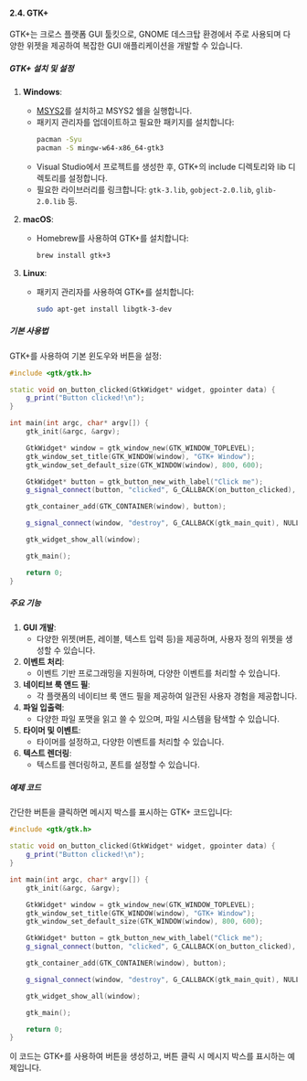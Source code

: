 #### 2.4. GTK+

GTK+는 크로스 플랫폼 GUI 툴킷으로, GNOME 데스크탑 환경에서 주로 사용되며 다양한 위젯을 제공하여 복잡한 GUI 애플리케이션을 개발할 수 있습니다.

##### GTK+ 설치 및 설정

1. **Windows**:
   - [MSYS2](https://www.msys2.org/)를 설치하고 MSYS2 쉘을 실행합니다.
   - 패키지 관리자를 업데이트하고 필요한 패키지를 설치합니다:
     ```bash
     pacman -Syu
     pacman -S mingw-w64-x86_64-gtk3
     ```
   - Visual Studio에서 프로젝트를 생성한 후, GTK+의 include 디렉토리와 lib 디렉토리를 설정합니다.
   - 필요한 라이브러리를 링크합니다: `gtk-3.lib`, `gobject-2.0.lib`, `glib-2.0.lib` 등.

2. **macOS**:
   - Homebrew를 사용하여 GTK+를 설치합니다:
     ```bash
     brew install gtk+3
     ```

3. **Linux**:
   - 패키지 관리자를 사용하여 GTK+를 설치합니다:
     ```bash
     sudo apt-get install libgtk-3-dev
     ```

##### 기본 사용법

GTK+를 사용하여 기본 윈도우와 버튼을 설정:

```cpp
#include <gtk/gtk.h>

static void on_button_clicked(GtkWidget* widget, gpointer data) {
    g_print("Button clicked!\n");
}

int main(int argc, char* argv[]) {
    gtk_init(&argc, &argv);

    GtkWidget* window = gtk_window_new(GTK_WINDOW_TOPLEVEL);
    gtk_window_set_title(GTK_WINDOW(window), "GTK+ Window");
    gtk_window_set_default_size(GTK_WINDOW(window), 800, 600);

    GtkWidget* button = gtk_button_new_with_label("Click me");
    g_signal_connect(button, "clicked", G_CALLBACK(on_button_clicked), NULL);

    gtk_container_add(GTK_CONTAINER(window), button);

    g_signal_connect(window, "destroy", G_CALLBACK(gtk_main_quit), NULL);

    gtk_widget_show_all(window);

    gtk_main();

    return 0;
}
```

##### 주요 기능

1. **GUI 개발**:
   - 다양한 위젯(버튼, 레이블, 텍스트 입력 등)을 제공하며, 사용자 정의 위젯을 생성할 수 있습니다.
2. **이벤트 처리**:
   - 이벤트 기반 프로그래밍을 지원하며, 다양한 이벤트를 처리할 수 있습니다.
3. **네이티브 룩 앤드 필**:
   - 각 플랫폼의 네이티브 룩 앤드 필을 제공하여 일관된 사용자 경험을 제공합니다.
4. **파일 입출력**:
   - 다양한 파일 포맷을 읽고 쓸 수 있으며, 파일 시스템을 탐색할 수 있습니다.
5. **타이머 및 이벤트**:
   - 타이머를 설정하고, 다양한 이벤트를 처리할 수 있습니다.
6. **텍스트 렌더링**:
   - 텍스트를 렌더링하고, 폰트를 설정할 수 있습니다.

##### 예제 코드

간단한 버튼을 클릭하면 메시지 박스를 표시하는 GTK+ 코드입니다:

```cpp
#include <gtk/gtk.h>

static void on_button_clicked(GtkWidget* widget, gpointer data) {
    g_print("Button clicked!\n");
}

int main(int argc, char* argv[]) {
    gtk_init(&argc, &argv);

    GtkWidget* window = gtk_window_new(GTK_WINDOW_TOPLEVEL);
    gtk_window_set_title(GTK_WINDOW(window), "GTK+ Window");
    gtk_window_set_default_size(GTK_WINDOW(window), 800, 600);

    GtkWidget* button = gtk_button_new_with_label("Click me");
    g_signal_connect(button, "clicked", G_CALLBACK(on_button_clicked), NULL);

    gtk_container_add(GTK_CONTAINER(window), button);

    g_signal_connect(window, "destroy", G_CALLBACK(gtk_main_quit), NULL);

    gtk_widget_show_all(window);

    gtk_main();

    return 0;
}
```

이 코드는 GTK+를 사용하여 버튼을 생성하고, 버튼 클릭 시 메시지 박스를 표시하는 예제입니다.
